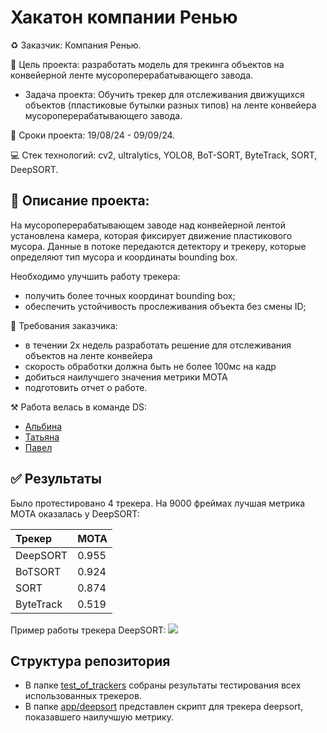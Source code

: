 # Хакатон компании Ренью
♻️ Заказчик: Компания Ренью.

📑 Цель проекта: разработать модель для трекинга объектов на конвейерной ленте мусороперерабатывающего завода. 
   - Задача проекта:  Обучить трекер для отслеживания движущихся объектов (пластиковые бутылки разных типов) на ленте конвейера мусороперерабатывающего завода. 

📌 Сроки проекта: 19/08/24 - 09/09/24.

💻 Стек технологий: cv2, ultralytics, YOLO8, BoT-SORT, ByteTrack, SORT, DeepSORT.

## 📝 Описание проекта:
На мусороперерабатывающем заводе над конвейерной лентой установлена камера, которая фиксирует движение пластикового мусора. Данные в потоке передаются детектору и трекеру, которые определяют тип мусора и координаты bounding box.

Необходимо улучшить работу трекера:
- получить более точных координат bounding box;
- обеспечить устойчивость прослеживания объекта без смены ID;

📌 Требования заказчика:
* в течении 2х недель разработать решение для отслеживания объектов на ленте конвейера
* скорость обработки должна быть не более 100мс на кадр
* добиться наилучшего значения метрики MOTA
* подготовить отчет о работе.

⚒️ Работа велась в команде DS:
- [Альбина](https://t.me/AlbinaUsaeva) 
- [Татьяна](https://t.me/Tanya_GileT) 
- [Павел](https://t.me/keyboardnorth) 

## ✅ Результаты
Было протестировано 4 трекера. На 9000 фреймах лучшая метрика MOTA оказалась у DeepSORT:

|  Трекер   | MOTA  |
|:---------|:------|
|  DeepSORT | 0.955 |
| BoTSORT   | 0.924 |
| SORT      | 0.874 |
| ByteTrack | 0.519 |


Пример работы трекера DeepSORT:
![](https://github.com/usaeva-a/renew_hackathon/blob/0245a033d1c6dbdf7176b266f00f1dc69487c217/pics/example.gif)

## Структура репозитория
- В папке [test_of_trackers](test_of_trackers) собраны результаты тестирования всех использованных трекеров.
- В папке [app/deepsort](app/deepsort) представлен скрипт для трекера deepsort, показавшего наилучшую метрику.

